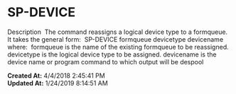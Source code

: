 # SP-DEVICE 

Description  The command reassigns a logical device type to a formqueue. It takes the general form:  SP-DEVICE formqueue devicetype devicename where:  formqueue is the name of the existing formqueue to be reassigned. devicetype is the logical device type to be assigned. devicename is the device name or program command to which output will be despool  

**Created At:** 4/4/2018 2:45:41 PM  
**Updated At:** 1/24/2019 8:14:51 AM  

